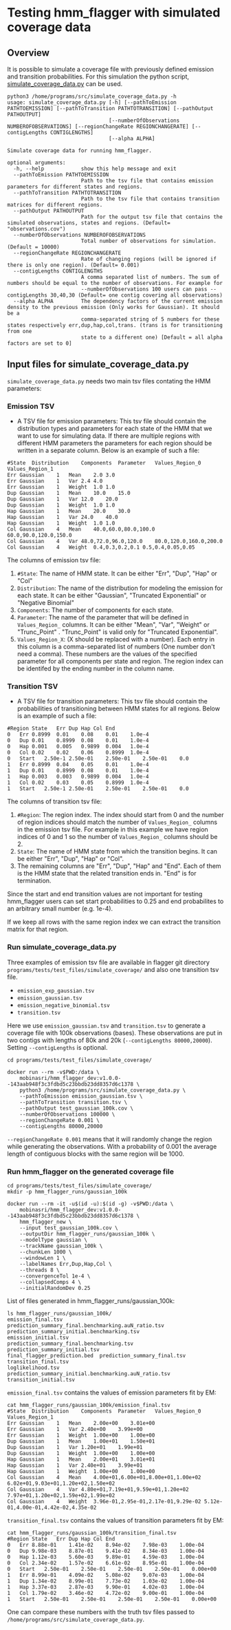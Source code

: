 # Testing hmm_flagger with simulated coverage data

## Overview
It is possible to simulate a coverage file with previously defined emission and transition probabilities. For this simulation
the python script, [simulate_coverage_data.py](https://github.com/mobinasri/flagger/blob/dev-hmm-flagger-v1.0.0/programs/src/simulate_coverage_data.py) can be used.

```
python3 /home/programs/src/simulate_coverage_data.py -h
usage: simulate_coverage_data.py [-h] [--pathToEmission PATHTOEMISSION] [--pathToTransition PATHTOTRANSITION] [--pathOutput PATHOUTPUT]
                                 [--numberOfObservations NUMBEROFOBSERVATIONS] [--regionChangeRate REGIONCHANGERATE] [--contigLengths CONTIGLENGTHS]
                                 [--alpha ALPHA]

Simulate coverage data for running hmm_flagger.

optional arguments:
  -h, --help            show this help message and exit
  --pathToEmission PATHTOEMISSION
                        Path to the tsv file that contains emission parameters for different states and regions.
  --pathToTransition PATHTOTRANSITION
                        Path to the tsv file that contains transition matrices for different regions.
  --pathOutput PATHOUTPUT
                        Path for the output tsv file that contains the simulated observations, states and regions. (Default= "observations.cov")
  --numberOfObservations NUMBEROFOBSERVATIONS
                        Total number of observations for simulation.(Default = 10000)
  --regionChangeRate REGIONCHANGERATE
                        Rate of changing regions (will be ignored if there is only one region). (Default= 0.001)
  --contigLengths CONTIGLENGTHS
                        A comma separated list of numbers. The sum of numbers should be equal to the number of observations. For example for
                        --numberOfObservations 100 users can pass --contigLengths 30,40,30 (Default= one contig covering all observations)
  --alpha ALPHA         The dependency factors of the current emission density to the previous emission (Only works for Gaussian). It should be a
                        comma-separated string of 5 numbers for these states respectively err,dup,hap,col,trans. (trans is for transitioning from one
                        state to a different one) [Default = all alpha factors are set to 0]
```

## Input files for simulate_coverage_data.py

`simulate_coverage_data.py` needs two main tsv files contating the HMM parameters:

### Emission TSV
- A TSV file for emission parameters: This tsv file should contain the distribution types and parameters for each state of the HMM that we want
  to use for simulating data. If there are multiple regions with different HMM parameters the parameters for each region should be written
  in a separate column. Below is an example of such a file:
```
#State	Distribution	Components	Parameter	Values_Region_0	Values_Region_1
Err	Gaussian	1	Mean	2.0	3.0
Err	Gaussian	1	Var	2.4	4.0
Err	Gaussian	1	Weight	1.0	1.0
Dup	Gaussian	1	Mean	10.0	15.0
Dup	Gaussian	1	Var	12.0	20.0
Dup	Gaussian	1	Weight	1.0	1.0
Hap	Gaussian	1	Mean	20.0	30.0
Hap	Gaussian	1	Var	24.0	40.0
Hap	Gaussian	1	Weight	1.0	1.0
Col	Gaussian	4	Mean	40.0,60.0,80.0,100.0	60.0,90.0,120.0,150.0
Col	Gaussian	4	Var	48.0,72.0,96.0,120.0	80.0,120.0,160.0,200.0
Col	Gaussian	4	Weight	0.4,0.3,0.2,0.1	0.5,0.4,0.05,0.05
```
The columns of emission tsv file:
1. `#State`: The name of HMM state. It can be either "Err", "Dup", "Hap" or "Col"
2. `Distribution`: The name of the distribution for modeling the emission for each state. It can be either "Gaussian", "Truncated Exponential" or "Negative Binomial"
3. `Components`: The number of components for each state.
4. `Parameter`: The name of the parameter that will be defined in `Values_Region_` columns. It can be either "Mean", "Var", "Weight" or "Trunc_Point" . "Trunc_Point" is valid only for "Truncated Exponential".
5. `Values_Region_X`: (X should be replaced with a number). Each entry in this column is a comma-separated list of numbers (One number don't need a comma). These numbers are the values of the specified parameter for all components per state and region. The region index can be identifed by the ending number in the column name.


### Transition TSV
- A TSV file for transition parameters: This tsv file should contain the probabilities of transitioning between HMM states for all regions. Below is an example of such a file:
```
#Region	State	Err	Dup	Hap	Col	End
0	Err	0.8999	0.01	0.08	0.01	1.0e-4
0	Dup	0.01	0.8999	0.08	0.01	1.0e-4
0	Hap	0.001	0.005	0.9899	0.004	1.0e-4
0	Col	0.02	0.02	0.06	0.8999	1.0e-4
0	Start	2.50e-1	2.50e-01	2.50e-01	2.50e-01	0.0
1	Err	0.8999	0.04	0.05	0.01	1.0e-4
1	Dup	0.01	0.8999	0.08	0.01	1.0e-4  
1	Hap	0.003	0.003	0.9899	0.004	1.0e-4
1	Col	0.02	0.03	0.05	0.8999	1.0e-4
1	Start	2.50e-1	2.50e-01	2.50e-01	2.50e-01	0.0
```

The columns of transition tsv file:
1. `#Region`: The region index. The index should start from 0 and the number of region indices should match the number of `Values_Region_` columns in the emission tsv file. For example in this example we have region indices of 0 and 1 so the number of `Values_Region_` columns should be 2.
2. `State`: The name of HMM state from which the transition begins. It can be either "Err", "Dup", "Hap" or "Col".
3. The remaining columns are "Err", "Dup", "Hap" and "End". Each of them is the HMM state that the related transition ends in. "End" is for termination.

Since the start and end transition values are not important for testing hmm_flagger users can set start probabilities to 0.25 and end probabilites to an arbitrary small number (e.g. 1e-4).

If we keep all rows with the same region index we can extract the transition matrix for that region.

### Run simulate_coverage_data.py

Three examples of emission tsv file are available in flagger git directory `programs/tests/test_files/simulate_coverage/` and also one transition tsv file.
- `emission_exp_gaussian.tsv`
- `emission_gaussian.tsv`
- `emission_negative_binomial.tsv`
- `transition.tsv`

Here we use `emission_gaussian.tsv` and `transition.tsv` to generate a coverage file with 100k observations (bases). These observations are put in two contigs with lengths of 80k and 20k (`--contigLengths 80000,20000`). Setting `--contigLengths` is optional.
```
cd programs/tests/test_files/simulate_coverage/

docker run --rm -v$PWD:/data \
    mobinasri/hmm_flagger_dev:v1.0.0--143aab948f3c3fdbd5c23bbdb23dd8357d6c1378 \
    python3 /home/programs/src/simulate_coverage_data.py \
    --pathToEmission emission_gaussian.tsv \
    --pathToTransition transition.tsv \
    --pathOutput test_gaussian_100k.cov \
    --numberOfObservations 100000 \
    --regionChangeRate 0.001 \
    --contigLengths 80000,20000
```

`--regionChangeRate 0.001` means that it will randomly change the region while generating the observations. With a probability of 0.001 the average length of contiguous blocks with the same region will be 1000.

### Run hmm_flagger on the generated coverage file

```
cd programs/tests/test_files/simulate_coverage/
mkdir -p hmm_flagger_runs/gaussian_100k

docker run --rm -it -u$(id -u):$(id -g) -v$PWD:/data \
    mobinasri/hmm_flagger_dev:v1.0.0--143aab948f3c3fdbd5c23bbdb23dd8357d6c1378 \
    hmm_flagger_new \
    --input test_gaussian_100k.cov \
    --outputDir hmm_flagger_runs/gaussian_100k \
    --modelType gaussian \
    --trackName gaussian_100k \
    --chunkLen 1000 \
    --windowLen 1 \
    --labelNames Err,Dup,Hap,Col \
    --threads 8 \
    --convergenceTol 1e-4 \
    --collapsedComps 4 \
    --initialRandomDev 0.25
```

List of files generated in hmm_flagger_runs/gaussian_100k:

```
ls hmm_flagger_runs/gaussian_100k/
emission_final.tsv	      prediction_summary_final.benchmarking.auN_ratio.tsv    prediction_summary_initial.benchmarking.tsv
emission_initial.tsv	      prediction_summary_final.benchmarking.tsv		     prediction_summary_initial.tsv
final_flagger_prediction.bed  prediction_summary_final.tsv			     transition_final.tsv
loglikelihood.tsv	      prediction_summary_initial.benchmarking.auN_ratio.tsv  transition_initial.tsv
```

`emission_final.tsv` contains the values of emission parameters fit by EM:
```
cat hmm_flagger_runs/gaussian_100k/emission_final.tsv 
#State	Distribution	Components	Parameter	Values_Region_0	Values_Region_1
Err	Gaussian	1	Mean	2.00e+00	3.01e+00
Err	Gaussian	1	Var	2.40e+00	3.99e+00
Err	Gaussian	1	Weight	1.00e+00	1.00e+00
Dup	Gaussian	1	Mean	1.00e+01	1.50e+01
Dup	Gaussian	1	Var	1.20e+01	1.99e+01
Dup	Gaussian	1	Weight	1.00e+00	1.00e+00
Hap	Gaussian	1	Mean	2.00e+01	3.01e+01
Hap	Gaussian	1	Var	2.40e+01	3.99e+01
Hap	Gaussian	1	Weight	1.00e+00	1.00e+00
Col	Gaussian	4	Mean	4.00e+01,6.00e+01,8.00e+01,1.00e+02	6.02e+01,9.03e+01,1.20e+02,1.50e+02
Col	Gaussian	4	Var	4.80e+01,7.19e+01,9.59e+01,1.20e+02	7.97e+01,1.20e+02,1.59e+02,1.99e+02
Col	Gaussian	4	Weight	3.96e-01,2.95e-01,2.17e-01,9.29e-02	5.12e-01,4.00e-01,4.42e-02,4.35e-02
```


`transition_final.tsv` contains the values of transition parameters fit by EM:
```
cat hmm_flagger_runs/gaussian_100k/transition_final.tsv 
#Region	State	Err	Dup	Hap	Col	End
0	Err	8.88e-01	1.41e-02	8.94e-02	7.98e-03	1.00e-04
0	Dup	9.98e-03	8.87e-01	9.41e-02	8.34e-03	1.00e-04
0	Hap	1.12e-03	5.60e-03	9.89e-01	4.59e-03	1.00e-04
0	Col	2.34e-02	1.57e-02	6.61e-02	8.95e-01	1.00e-04
0	Start	2.50e-01	2.50e-01	2.50e-01	2.50e-01	0.00e+00
1	Err	8.99e-01	4.09e-02	5.08e-02	9.07e-03	1.00e-04
1	Dup	1.34e-02	8.99e-01	7.73e-02	1.03e-02	1.00e-04
1	Hap	3.37e-03	2.87e-03	9.90e-01	4.02e-03	1.00e-04
1	Col	1.79e-02	3.46e-02	4.72e-02	9.00e-01	1.00e-04
1	Start	2.50e-01	2.50e-01	2.50e-01	2.50e-01	0.00e+00
```

One can compare these numbers with the truth tsv files passed to `/home/programs/src/simulate_coverage_data.py`.
  
